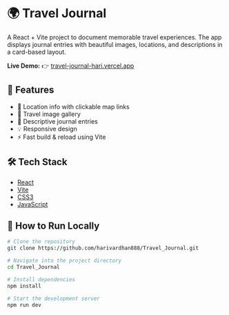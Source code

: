 # 🌍 Travel Journal

A React + Vite project to document memorable travel experiences. The app displays journal entries with beautiful images, locations, and descriptions in a card-based layout.

**Live Demo:** 👉 [travel-journal-hari.vercel.app](https://travel-journal-hari.vercel.app)

## 🚀 Features

- 📍 Location info with clickable map links
- 📸 Travel image gallery
- 📝 Descriptive journal entries
- 💡 Responsive design
- ⚡ Fast build & reload using Vite

## 🛠 Tech Stack

- [React](https://reactjs.org/)
- [Vite](https://vitejs.dev/)
- [CSS3](https://developer.mozilla.org/en-US/docs/Web/CSS)
- [JavaScript](https://developer.mozilla.org/en-US/docs/Web/JavaScript)

## 🧪 How to Run Locally

```bash
# Clone the repository
git clone https://github.com/harivardhan888/Travel_Journal.git

# Navigate into the project directory
cd Travel_Journal

# Install dependencies
npm install

# Start the development server
npm run dev

